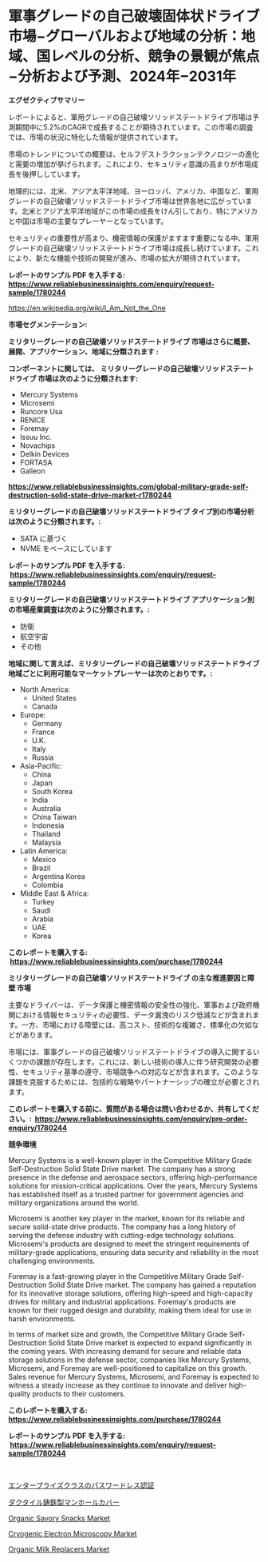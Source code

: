 <p><h1>軍事グレードの自己破壊固体状ドライブ市場−グローバルおよび地域の分析：地域、国レベルの分析、競争の景観が焦点−分析および予測、2024年−2031年</h1></p><p><strong>エグゼクティブサマリー</strong></p>
<p><p>レポートによると、軍用グレードの自己破壊ソリッドステートドライブ市場は予測期間中に5.2%のCAGRで成長することが期待されています。この市場の調査では、市場の状況に特化した情報が提供されています。</p><p>市場のトレンドについての概要は、セルフデストラクションテクノロジーの進化と需要の増加が挙げられます。これにより、セキュリティ意識の高まりが市場成長を後押ししています。</p><p>地理的には、北米、アジア太平洋地域、ヨーロッパ、アメリカ、中国など、軍用グレードの自己破壊ソリッドステートドライブ市場は世界各地に広がっています。北米とアジア太平洋地域がこの市場の成長をけん引しており、特にアメリカと中国は市場の主要なプレーヤーとなっています。</p><p>セキュリティの重要性が高まり、機密情報の保護がますます重要になる中、軍用グレードの自己破壊ソリッドステートドライブ市場は成長し続けています。これにより、新たな機能や技術の開発が進み、市場の拡大が期待されています。</p></p>
<p><strong>レポートのサンプル PDF を入手する: <a href="https://www.reliablebusinessinsights.com/enquiry/request-sample/1780244">https://www.reliablebusinessinsights.com/enquiry/request-sample/1780244</a></strong></p>
<p><a href="https://en.wikipedia.org/wiki/I_Am_Not_the_One">https://en.wikipedia.org/wiki/I_Am_Not_the_One</a></p>
<p><strong>市場セグメンテーション:</strong></p>
<p><strong> ミリタリーグレードの自己破壊ソリッドステートドライブ 市場はさらに概要、展開、アプリケーション、地域に分類されます :</strong></p>
<p><strong>コンポーネントに関しては、 ミリタリーグレードの自己破壊ソリッドステートドライブ 市場は次のように分類されます: &nbsp;</strong></p>
<p><ul><li>Mercury Systems</li><li>Microsemi</li><li>Runcore Usa</li><li>RENICE</li><li>Foremay</li><li>Issuu Inc.</li><li>Novachips</li><li>Delkin Devices</li><li>FORTASA</li><li>Galleon</li></ul></p>
<p><strong><a href="https://www.reliablebusinessinsights.com/global-military-grade-self-destruction-solid-state-drive-market-r1780244">https://www.reliablebusinessinsights.com/global-military-grade-self-destruction-solid-state-drive-market-r1780244</a></strong></p>
<p><strong> ミリタリーグレードの自己破壊ソリッドステートドライブ タイプ別の市場分析は次のように分類されます。:</strong></p>
<p><ul><li>SATA に基づく</li><li>NVME をベースにしています</li></ul></p>
<p><strong>レポートのサンプル PDF を入手する: &nbsp;<a href="https://www.reliablebusinessinsights.com/enquiry/request-sample/1780244">https://www.reliablebusinessinsights.com/enquiry/request-sample/1780244</a></strong></p>
<p><strong> ミリタリーグレードの自己破壊ソリッドステートドライブ アプリケーション別の市場産業調査は次のように分類されます。:</strong></p>
<p><ul><li>防衛</li><li>航空宇宙</li><li>その他</li></ul></p>
<p><strong>地域に関して言えば、ミリタリーグレードの自己破壊ソリッドステートドライブ 地域ごとに利用可能なマーケットプレーヤーは次のとおりです。:</strong></p>
<p><ul>
    <li>
        North America:
        <ul>
            <li>United States</li>
            <li>Canada</li>
        </ul>
    </li>
    <li>
        Europe:
        <ul>
            <li>Germany</li>
            <li>France</li>
            <li>U.K.</li>
            <li>Italy</li>
            <li>Russia</li>
        </ul>
    </li>
    <li>
        Asia-Pacific:
        <ul>
            <li>China</li>
            <li>Japan</li>
            <li>South Korea</li>
            <li>India</li>
            <li>Australia</li>
            <li>China Taiwan</li>
            <li>Indonesia</li>
            <li>Thailand</li>
            <li>Malaysia</li>
        </ul>
    </li>
    <li>
        Latin America:
        <ul>
            <li>Mexico</li>
            <li>Brazil</li>
            <li>Argentina Korea</li>
            <li>Colombia</li>
        </ul>
    </li>
    <li>
        Middle East & Africa:
        <ul>
            <li>Turkey</li>
            <li>Saudi</li>
            <li>Arabia</li>
            <li>UAE</li>
            <li>Korea</li>
        </ul>
    </li>
    </ul></p>
<p><strong>このレポートを購入する: &nbsp;<a href="https://www.reliablebusinessinsights.com/purchase/1780244">https://www.reliablebusinessinsights.com/purchase/1780244</a></strong></p>
<p><strong>ミリタリーグレードの自己破壊ソリッドステートドライブ の主な推進要因と障壁 市場</strong></p>
<p><p>主要なドライバーは、データ保護と機密情報の安全性の強化、軍事および政府機関における情報セキュリティの必要性、データ漏洩のリスク低減などが含まれます。一方、市場における障壁には、高コスト、技術的な複雑さ、標準化の欠如などがあります。</p><p>市場には、軍事グレードの自己破壊ソリッドステートドライブの導入に関するいくつかの課題が存在します。これには、新しい技術の導入に伴う研究開発の必要性、セキュリティ基準の遵守、市場競争への対応などが含まれます。このような課題を克服するためには、包括的な戦略やパートナーシップの確立が必要とされます。</p></p>
<p><strong>このレポートを購入する前に、質問がある場合は問い合わせるか、共有してください。:&nbsp; <a href="https://www.reliablebusinessinsights.com/enquiry/pre-order-enquiry/1780244">https://www.reliablebusinessinsights.com/enquiry/pre-order-enquiry/1780244</a></strong></p>
<p><strong>競争環境</strong></p>
<p><p>Mercury Systems is a well-known player in the Competitive Military Grade Self-Destruction Solid State Drive market. The company has a strong presence in the defense and aerospace sectors, offering high-performance solutions for mission-critical applications. Over the years, Mercury Systems has established itself as a trusted partner for government agencies and military organizations around the world.</p><p>Microsemi is another key player in the market, known for its reliable and secure solid-state drive products. The company has a long history of serving the defense industry with cutting-edge technology solutions. Microsemi's products are designed to meet the stringent requirements of military-grade applications, ensuring data security and reliability in the most challenging environments.</p><p>Foremay is a fast-growing player in the Competitive Military Grade Self-Destruction Solid State Drive market. The company has gained a reputation for its innovative storage solutions, offering high-speed and high-capacity drives for military and industrial applications. Foremay's products are known for their rugged design and durability, making them ideal for use in harsh environments.</p><p>In terms of market size and growth, the Competitive Military Grade Self-Destruction Solid State Drive market is expected to expand significantly in the coming years. With increasing demand for secure and reliable data storage solutions in the defense sector, companies like Mercury Systems, Microsemi, and Foremay are well-positioned to capitalize on this growth. Sales revenue for Mercury Systems, Microsemi, and Foremay is expected to witness a steady increase as they continue to innovate and deliver high-quality products to their customers.</p></p>
<p><strong>このレポートを購入する: &nbsp; <a href="https://www.reliablebusinessinsights.com/purchase/1780244">https://www.reliablebusinessinsights.com/purchase/1780244</a></strong></p>
<p><strong>レポートのサンプル PDF を入手する: &nbsp;<a href="https://www.reliablebusinessinsights.com/enquiry/request-sample/1780244">https://www.reliablebusinessinsights.com/enquiry/request-sample/1780244</a></strong><strong></strong></p>
<p>&nbsp;</p>
<p><p><a href="https://github.com/MosesSpinka1914/Market-Research-Report-List-2/blob/main/8110662153567.md">エンタープライズクラスのパスワードレス認証</a></p><p><a href="https://medium.com/@austinjames1907/2024%E5%B9%B4%E3%81%8B%E3%82%892031%E5%B9%B4%E3%81%BE%E3%81%A7%E3%81%AE-%E3%81%AEcagr%E3%81%A7%E6%8B%A1%E5%A4%A7%E3%81%97%E3%81%A6%E3%81%84%E3%82%8B%E3%83%80%E3%82%AF%E3%82%BF%E3%82%A4%E3%83%AB%E9%89%84%E8%A3%BD%E3%83%9E%E3%83%B3%E3%83%9B%E3%83%BC%E3%83%AB%E3%82%AB%E3%83%90%E3%83%BC%E5%B8%82%E5%A0%B4%E3%81%AE%E3%82%B5%E3%82%A4%E3%82%BA%E3%81%AB%E9%96%A2%E3%81%99%E3%82%8B%E6%B4%9E%E5%AF%9F-e7e8810c7c57">ダクタイル鋳鉄製マンホールカバー</a></p><p><a href="https://github.com/kmtkihkn89/Market-Research-Report-List-1/blob/main/organic-savory-snacks-market.md">Organic Savory Snacks Market</a></p><p><a href="https://issuu.com/reportprime-2/docs/cryogenic-electron-microscopy-market-size-2030.ppt">Cryogenic Electron Microscopy Market</a></p><p><a href="https://github.com/flwellarose/Market-Research-Report-List-1/blob/main/organic-milk-replacers-market.md">Organic Milk Replacers Market</a></p></p>